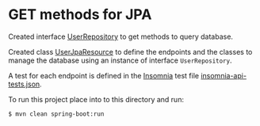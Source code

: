 # GET methods for JPA

Created interface [UserRepository](src/main/java/com/in28minutes/rest/webservices/restfulwebservices/user/UserRepository.java)
to get methods to query database.

Created class [UserJpaResource](src/main/java/com/in28minutes/rest/webservices/restfulwebservices/user/UserJpaResource.java)
to define the endpoints and the classes to manage the database using an instance of interface `UserRepository`.

A test for each endpoint is defined in the [Insomnia](https://insomnia.rest/) test file [insomnia-api-tests.json](insomnia-api-tests.json).

To run this project place into to this directory and run:

```
$ mvn clean spring-boot:run
```
